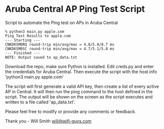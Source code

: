 # Aruba Central AP Ping Test Script
Script to automate the Ping test on APs in Aruba Central

```
% python3 main.py apple.com
Ping Test Results to apple.com
--- Starting ---
CNKDKSM0RQ round-trip min/avg/max = 4.8/5.8/8.7 ms
CNKDKSM0SC round-trip min/avg/max = 4.7/5.1/5.8 ms
--- Finished ---
NOTE: Output saved to ap_data.txt
```

Download the repo, make sure Python is installed.
Edit creds.py and enter the credentials for Aruba Central.
Then execute the script with the host info 'python3 main.py apple.com'

The script will first generate a valid API key, then create a list of every active AP in Central. It will then run the ping command to the host defined in the script. The output will be shown on the screen as the script executes and written to a file called 'ap_data.txt'.

Please feel free to modify or provide any comments or feedback.

Thank you - Will Smith
will@wifi-guys.com
